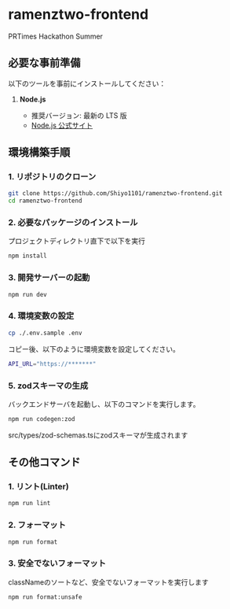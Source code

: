 # ramenztwo-frontend

PRTimes Hackathon Summer

## 必要な事前準備

以下のツールを事前にインストールしてください：

1. **Node.js**

   - 推奨バージョン: 最新の LTS 版
   - [Node.js 公式サイト](https://nodejs.org/)

## 環境構築手順

### 1. リポジトリのクローン

```bash
git clone https://github.com/Shiyo1101/ramenztwo-frontend.git
cd ramenztwo-frontend
```

### 2. 必要なパッケージのインストール

プロジェクトディレクトリ直下で以下を実行

```bash
npm install
```

### 3. 開発サーバーの起動

```bash
npm run dev
```

### 4. 環境変数の設定

```bash
cp ./.env.sample .env
```

コピー後、以下のように環境変数を設定してください。

```bash
API_URL="https://*******"
```

### 5. zodスキーマの生成

バックエンドサーバを起動し、以下のコマンドを実行します。

```bash
npm run codegen:zod
```

src/types/zod-schemas.tsにzodスキーマが生成されます

## その他コマンド

### 1. リント(Linter)

```bash
npm run lint
```

### 2. フォーマット

```bash
npm run format
```

### 3. 安全でないフォーマット

classNameのソートなど、安全でないフォーマットを実行します

```bash
npm run format:unsafe
```
